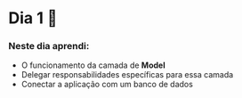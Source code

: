 # Dia 1 📆

### Neste dia aprendi:

* O funcionamento da camada de **Model**
* Delegar responsabilidades específicas para essa camada
* Conectar a aplicação com um banco de dados